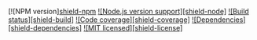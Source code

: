 [![NPM version][shield-npm](#)
[![Node.js version support][shield-node]](#)
[![Build status][shield-build]](#)
[![Code coverage][shield-coverage]](#)
[![Dependencies][shield-dependencies]](#)
[![MIT licensed][shield-license]](#)
